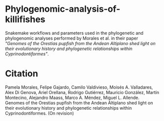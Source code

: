 # Phylogenomic-analysis-of-killifishes

Snakemake workflows and parameters used in the phylogenetic and phylogenomic analyses performed by Morales et al. in their paper _"Genomes of the Orestias pupfish from the Andean Altiplano shed light on their evolutionary history and phylogenetic relationships within Cyprinodontiformes"_.

# Citation

Pamela Morales, Felipe Gajardo, Camilo Valdivieso, Moisés A. Valladares, Alex Di Genova, Ariel Orellana, Rodrigo Gutiérrez, Mauricio González, Martín Montecino, Alejandro Maass, Marco A. Méndez, Miguel L. Allende. Genomes of the Orestias pupfish from the Andean Altiplano shed light on their evolutionary history and phylogenetic relationships within Cyprinodontiformes. (On revision)

